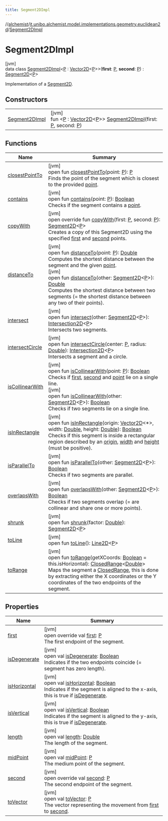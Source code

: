 ```yaml
---
title: Segment2DImpl
---
```

//[alchemist](../../../index.html)/[it.unibo.alchemist.model.implementations.geometry.euclidean2d](../index.html)/[Segment2DImpl](index.html)



# Segment2DImpl



[jvm]\
data class [Segment2DImpl](index.html)<[P](index.html) : [Vector2D](../../it.unibo.alchemist.model.interfaces.geometry/-vector2-d/index.html)<[P](index.html)>>(**first**: [P](index.html), **second**: [P](index.html)) : [Segment2D](../../it.unibo.alchemist.model.interfaces.geometry.euclidean2d/-segment2-d/index.html)<[P](index.html)> 

Implementation of a [Segment2D](../../it.unibo.alchemist.model.interfaces.geometry.euclidean2d/-segment2-d/index.html).



## Constructors


| | |
|---|---|
| [Segment2DImpl](-segment2-d-impl.html) | [jvm]<br>fun <[P](index.html) : [Vector2D](../../it.unibo.alchemist.model.interfaces.geometry/-vector2-d/index.html)<[P](index.html)>> [Segment2DImpl](-segment2-d-impl.html)(first: [P](index.html), second: [P](index.html)) |


## Functions


| Name | Summary |
|---|---|
| [closestPointTo](../../it.unibo.alchemist.model.interfaces.geometry.euclidean2d/-segment2-d/closest-point-to.html) | [jvm]<br>open fun [closestPointTo](../../it.unibo.alchemist.model.interfaces.geometry.euclidean2d/-segment2-d/closest-point-to.html)(point: [P](index.html)): [P](index.html)<br>Finds the point of the segment which is closest to the provided [point](../../it.unibo.alchemist.model.interfaces.geometry.euclidean2d/-segment2-d/closest-point-to.html). |
| [contains](../../it.unibo.alchemist.model.interfaces.geometry.euclidean2d/-segment2-d/contains.html) | [jvm]<br>open fun [contains](../../it.unibo.alchemist.model.interfaces.geometry.euclidean2d/-segment2-d/contains.html)(point: [P](index.html)): [Boolean](https://kotlinlang.org/api/latest/jvm/stdlib/kotlin/-boolean/index.html)<br>Checks if the segment contains a [point](../../it.unibo.alchemist.model.interfaces.geometry.euclidean2d/-segment2-d/contains.html). |
| [copyWith](copy-with.html) | [jvm]<br>open override fun [copyWith](copy-with.html)(first: [P](index.html), second: [P](index.html)): [Segment2D](../../it.unibo.alchemist.model.interfaces.geometry.euclidean2d/-segment2-d/index.html)<[P](index.html)><br>Creates a copy of this Segment2D using the specified [first](copy-with.html) and [second](copy-with.html) points. |
| [distanceTo](../../it.unibo.alchemist.model.interfaces.geometry.euclidean2d/-segment2-d/distance-to.html) | [jvm]<br>open fun [distanceTo](../../it.unibo.alchemist.model.interfaces.geometry.euclidean2d/-segment2-d/distance-to.html)(point: [P](index.html)): [Double](https://kotlinlang.org/api/latest/jvm/stdlib/kotlin/-double/index.html)<br>Computes the shortest distance between the segment and the given [point](../../it.unibo.alchemist.model.interfaces.geometry.euclidean2d/-segment2-d/distance-to.html).<br>[jvm]<br>open fun [distanceTo](../../it.unibo.alchemist.model.interfaces.geometry.euclidean2d/-segment2-d/distance-to.html)(other: [Segment2D](../../it.unibo.alchemist.model.interfaces.geometry.euclidean2d/-segment2-d/index.html)<[P](index.html)>): [Double](https://kotlinlang.org/api/latest/jvm/stdlib/kotlin/-double/index.html)<br>Computes the shortest distance between two segments (= the shortest distance between any two of their points). |
| [intersect](../../it.unibo.alchemist.model.interfaces.geometry.euclidean2d/-segment2-d/intersect.html) | [jvm]<br>open fun [intersect](../../it.unibo.alchemist.model.interfaces.geometry.euclidean2d/-segment2-d/intersect.html)(other: [Segment2D](../../it.unibo.alchemist.model.interfaces.geometry.euclidean2d/-segment2-d/index.html)<[P](index.html)>): [Intersection2D](../../it.unibo.alchemist.model.interfaces.geometry.euclidean2d/-intersection2-d/index.html)<[P](index.html)><br>Intersects two segments. |
| [intersectCircle](../../it.unibo.alchemist.model.interfaces.geometry.euclidean2d/-segment2-d/intersect-circle.html) | [jvm]<br>open fun [intersectCircle](../../it.unibo.alchemist.model.interfaces.geometry.euclidean2d/-segment2-d/intersect-circle.html)(center: [P](index.html), radius: [Double](https://kotlinlang.org/api/latest/jvm/stdlib/kotlin/-double/index.html)): [Intersection2D](../../it.unibo.alchemist.model.interfaces.geometry.euclidean2d/-intersection2-d/index.html)<[P](index.html)><br>Intersects a segment and a circle. |
| [isCollinearWith](../../it.unibo.alchemist.model.interfaces.geometry.euclidean2d/-segment2-d/is-collinear-with.html) | [jvm]<br>open fun [isCollinearWith](../../it.unibo.alchemist.model.interfaces.geometry.euclidean2d/-segment2-d/is-collinear-with.html)(point: [P](index.html)): [Boolean](https://kotlinlang.org/api/latest/jvm/stdlib/kotlin/-boolean/index.html)<br>Checks if [first](https://kotlinlang.org/api/latest/jvm/stdlib/kotlin.collections/index.html), [second](../../it.unibo.alchemist.model.interfaces.geometry.euclidean2d/-segment2-d/second.html) and [point](../../it.unibo.alchemist.model.interfaces.geometry.euclidean2d/-segment2-d/is-collinear-with.html) lie on a single line.<br>[jvm]<br>open fun [isCollinearWith](../../it.unibo.alchemist.model.interfaces.geometry.euclidean2d/-segment2-d/is-collinear-with.html)(other: [Segment2D](../../it.unibo.alchemist.model.interfaces.geometry.euclidean2d/-segment2-d/index.html)<[P](index.html)>): [Boolean](https://kotlinlang.org/api/latest/jvm/stdlib/kotlin/-boolean/index.html)<br>Checks if two segments lie on a single line. |
| [isInRectangle](../../it.unibo.alchemist.model.interfaces.geometry.euclidean2d/-segment2-d/is-in-rectangle.html) | [jvm]<br>open fun [isInRectangle](../../it.unibo.alchemist.model.interfaces.geometry.euclidean2d/-segment2-d/is-in-rectangle.html)(origin: [Vector2D](../../it.unibo.alchemist.model.interfaces.geometry/-vector2-d/index.html)<*>, width: [Double](https://kotlinlang.org/api/latest/jvm/stdlib/kotlin/-double/index.html), height: [Double](https://kotlinlang.org/api/latest/jvm/stdlib/kotlin/-double/index.html)): [Boolean](https://kotlinlang.org/api/latest/jvm/stdlib/kotlin/-boolean/index.html)<br>Checks if this segment is inside a rectangular region described by an [origin](../../it.unibo.alchemist.model.interfaces.geometry.euclidean2d/-segment2-d/is-in-rectangle.html), [width](../../it.unibo.alchemist.model.interfaces.geometry.euclidean2d/-segment2-d/is-in-rectangle.html) and [height](../../it.unibo.alchemist.model.interfaces.geometry.euclidean2d/-segment2-d/is-in-rectangle.html) (must be positive). |
| [isParallelTo](../../it.unibo.alchemist.model.interfaces.geometry.euclidean2d/-segment2-d/is-parallel-to.html) | [jvm]<br>open fun [isParallelTo](../../it.unibo.alchemist.model.interfaces.geometry.euclidean2d/-segment2-d/is-parallel-to.html)(other: [Segment2D](../../it.unibo.alchemist.model.interfaces.geometry.euclidean2d/-segment2-d/index.html)<[P](index.html)>): [Boolean](https://kotlinlang.org/api/latest/jvm/stdlib/kotlin/-boolean/index.html)<br>Checks if two segments are parallel. |
| [overlapsWith](../../it.unibo.alchemist.model.interfaces.geometry.euclidean2d/-segment2-d/overlaps-with.html) | [jvm]<br>open fun [overlapsWith](../../it.unibo.alchemist.model.interfaces.geometry.euclidean2d/-segment2-d/overlaps-with.html)(other: [Segment2D](../../it.unibo.alchemist.model.interfaces.geometry.euclidean2d/-segment2-d/index.html)<[P](index.html)>): [Boolean](https://kotlinlang.org/api/latest/jvm/stdlib/kotlin/-boolean/index.html)<br>Checks if two segments overlap (= are collinear and share one or more points). |
| [shrunk](../../it.unibo.alchemist.model.interfaces.geometry.euclidean2d/-segment2-d/shrunk.html) | [jvm]<br>open fun [shrunk](../../it.unibo.alchemist.model.interfaces.geometry.euclidean2d/-segment2-d/shrunk.html)(factor: [Double](https://kotlinlang.org/api/latest/jvm/stdlib/kotlin/-double/index.html)): [Segment2D](../../it.unibo.alchemist.model.interfaces.geometry.euclidean2d/-segment2-d/index.html)<[P](index.html)> |
| [toLine](../../it.unibo.alchemist.model.interfaces.geometry.euclidean2d/-segment2-d/to-line.html) | [jvm]<br>open fun [toLine](../../it.unibo.alchemist.model.interfaces.geometry.euclidean2d/-segment2-d/to-line.html)(): [Line2D](../../it.unibo.alchemist.model.interfaces.geometry.euclidean2d/-line2-d/index.html)<[P](index.html)> |
| [toRange](../../it.unibo.alchemist.model.interfaces.geometry.euclidean2d/-segment2-d/to-range.html) | [jvm]<br>open fun [toRange](../../it.unibo.alchemist.model.interfaces.geometry.euclidean2d/-segment2-d/to-range.html)(getXCoords: [Boolean](https://kotlinlang.org/api/latest/jvm/stdlib/kotlin/-boolean/index.html) = this.isHorizontal): [ClosedRange](https://kotlinlang.org/api/latest/jvm/stdlib/kotlin.ranges/-closed-range/index.html)<[Double](https://kotlinlang.org/api/latest/jvm/stdlib/kotlin/-double/index.html)><br>Maps the segment a [ClosedRange](https://kotlinlang.org/api/latest/jvm/stdlib/kotlin.ranges/-closed-range/index.html), this is done by extracting either the X coordinates or the Y coordinates of the two endpoints of the segment. |


## Properties


| Name | Summary |
|---|---|
| [first](first.html) | [jvm]<br>open override val [first](first.html): [P](index.html)<br>The first endpoint of the segment. |
| [isDegenerate](index.html#-1448140262%2FProperties%2F-134779887) | [jvm]<br>open val [isDegenerate](index.html#-1448140262%2FProperties%2F-134779887): [Boolean](https://kotlinlang.org/api/latest/jvm/stdlib/kotlin/-boolean/index.html)<br>Indicates if the two endpoints coincide (= segment has zero length). |
| [isHorizontal](index.html#959379116%2FProperties%2F-134779887) | [jvm]<br>open val [isHorizontal](index.html#959379116%2FProperties%2F-134779887): [Boolean](https://kotlinlang.org/api/latest/jvm/stdlib/kotlin/-boolean/index.html)<br>Indicates if the segment is aligned to the x-axis, this is true if [isDegenerate](../../it.unibo.alchemist.model.interfaces.geometry.euclidean2d/-segment2-d/is-degenerate.html). |
| [isVertical](index.html#1540465754%2FProperties%2F-134779887) | [jvm]<br>open val [isVertical](index.html#1540465754%2FProperties%2F-134779887): [Boolean](https://kotlinlang.org/api/latest/jvm/stdlib/kotlin/-boolean/index.html)<br>Indicates if the segment is aligned to the y-axis, this is true if [isDegenerate](../../it.unibo.alchemist.model.interfaces.geometry.euclidean2d/-segment2-d/is-degenerate.html). |
| [length](index.html#1068991860%2FProperties%2F-134779887) | [jvm]<br>open val [length](index.html#1068991860%2FProperties%2F-134779887): [Double](https://kotlinlang.org/api/latest/jvm/stdlib/kotlin/-double/index.html)<br>The length of the segment. |
| [midPoint](index.html#-1630281934%2FProperties%2F-134779887) | [jvm]<br>open val [midPoint](index.html#-1630281934%2FProperties%2F-134779887): [P](index.html)<br>The medium point of the segment. |
| [second](second.html) | [jvm]<br>open override val [second](second.html): [P](index.html)<br>The second endpoint of the segment. |
| [toVector](index.html#-920278916%2FProperties%2F-134779887) | [jvm]<br>open val [toVector](index.html#-920278916%2FProperties%2F-134779887): [P](index.html)<br>The vector representing the movement from [first](https://kotlinlang.org/api/latest/jvm/stdlib/kotlin.collections/index.html) to [second](../../it.unibo.alchemist.model.interfaces.geometry.euclidean2d/-segment2-d/second.html). |

